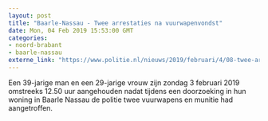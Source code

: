 ```yaml
---
layout: post
title: "Baarle-Nassau - Twee arrestaties na vuurwapenvondst"
date: Mon, 04 Feb 2019 15:53:00 GMT
categories: 
- noord-brabant 
- baarle-nassau 
externe_link: "https://www.politie.nl/nieuws/2019/februari/4/08-twee-arrestaties-na-vuurwapenvondst.html"
---
```


Een 39-jarige man en een 29-jarige vrouw zijn zondag 3 februari 2019 omstreeks 12.50 uur aangehouden nadat tijdens een doorzoeking in hun woning in Baarle Nassau de politie twee vuurwapens en munitie had aangetroffen.
